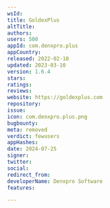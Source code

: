 ```yaml
---
wsId: 
title: GoldexPlus
altTitle: 
authors: 
users: 500
appId: com.denxpro.plus
appCountry: 
released: 2022-02-10
updated: 2023-03-10
version: 1.6.4
stars: 
ratings: 
reviews: 
website: https://goldexplus.com
repository: 
issue: 
icon: com.denxpro.plus.png
bugbounty: 
meta: removed
verdict: fewusers
appHashes: 
date: 2024-07-25
signer: 
twitter: 
social: 
redirect_from: 
developerName: Denxpro Software
features: 

---
```


